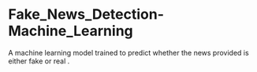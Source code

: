 # Fake_News_Detection-Machine_Learning
A machine learning model trained to predict whether the news provided is either fake or real .

